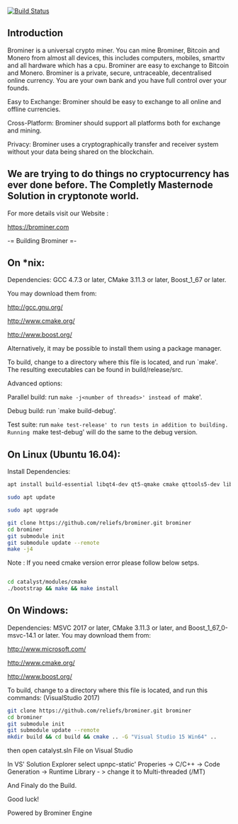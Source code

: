 [![Build Status](https://travis-ci.org/reliefs/brominer.svg?branch=master)](https://travis-ci.org/reliefs/brominer/)

<h2>Introduction</h2>

Brominer is a universal crypto miner. You can mine Brominer, Bitcoin and Monero from almost all devices, this includes computers, mobiles, smarttv and all hardware which has a cpu. Brominer are easy to exchange to Bitcoin and Monero.
Brominer is a private, secure, untraceable, decentralised online currency. You are your own bank and you have full control over your founds.

Easy to Exchange:
Brominer should be easy to exchange to all online and offline currencies. 
 
Cross-Platform: 
Brominer should support all platforms both for exchange and mining. 

Privacy:
Brominer uses a cryptographically transfer and receiver system without your data being shared on the blockchain. 

<h2>We are trying to do things no cryptocurrency has ever done before. The Completly Masternode Solution in cryptonote world.</h2>

For more details visit our Website :

https://brominer.com

-= Building Brominer =-

<h2>On *nix:</h2>

Dependencies: GCC 4.7.3 or later, CMake 3.11.3 or later, Boost_1_67 or later.

You may download them from:

http://gcc.gnu.org/

http://www.cmake.org/

http://www.boost.org/

Alternatively, it may be possible to install them using a package manager.

To build, change to a directory where this file is located, and run `make'. The resulting executables can be found in build/release/src.

Advanced options:

Parallel build: run `make -j<number of threads>' instead of `make'.

Debug build: run `make build-debug'.

Test suite: run `make test-release' to run tests in addition to building. Running `make test-debug' will do the same to the debug version.

<h2>On Linux (Ubuntu 16.04):</h2>
Install Dependencies:

```bash
apt install build-essential libqt4-dev qt5-qmake cmake qttools5-dev libqt5webkit5-dev qttools5-dev-tools qt5-default python-sphinx texlive-latex-base inotify-tools openssl libssl-dev libdb++-dev libminiupnpc-dev git sqlite3 libsqlite3-dev g++ libpng-dev gedit python gcc make libbz2-dev libdb-dev libssl-dev  libreadline-dev autoconf libtool libleveldb-dev libblkid-dev e2fslibs-dev libboost-all-dev libaudit-dev automake nano qtbase5-dev qt4-dev-tools libncurses5-dev fakeroot wget bzip2 bison flex dctrl-tools libelf-dev libuv1-dev libmicrohttpd-dev pkg-config libevent-dev libunbound-dev libminiupnpc-dev libunwind8-dev libldns-dev libexpat1-dev libgtest-dev doxygen graphviz screen curl git python

sudo apt update

sudo apt upgrade

git clone https://github.com/reliefs/brominer.git brominer
cd brominer
git submodule init
git submodule update --remote
make -j4
```
Note : If you need cmake version error please follow below setps.

```bash

cd catalyst/modules/cmake
./bootstrap && make && make install
```

<h2>On Windows:</h2>

Dependencies: MSVC 2017 or later, CMake 3.11.3 or later, and Boost_1_67_0-msvc-14.1 or later. You may download them from:

http://www.microsoft.com/

http://www.cmake.org/

http://www.boost.org/

To build, change to a directory where this file is located, and run this commands: (VisualStudio 2017)

```bash
git clone https://github.com/reliefs/brominer.git brominer
cd brominer
git submodule init
git submodule update --remote
mkdir build && cd build && cmake .. -G "Visual Studio 15 Win64" ..
```
then open catalyst.sln File on Visual Studio

In VS' Solution Explorer select upnpc-static' Properies -> C/C++ -> Code Generation -> Runtime Library - > change it to Multi-threaded (/MT)

And Finaly do the Build.

Good luck!

Powered by Brominer Engine

